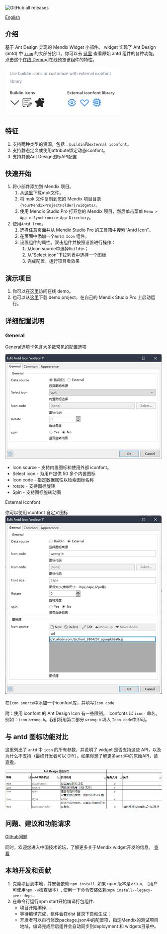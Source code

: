 ![GitHub all releases](https://img.shields.io/github/downloads/wiwengweng/mendix-antd-icon/total?style=social)

[English](https://github.com/wiwengweng/mendix-antd-icon/blob/master/README.md)

## 介绍

基于 Ant Design 实现的 Mendix Widget 小部件。 widget 实现了 Ant Design (antd) 中 [`icon`](https://ant.design/components/icon) 的大部分接口。你可以去 [这里](https://ant.design/components/icon) 查看原始 antd 组件的各种功能。
点击这个[在线 Demo](https://demo-antdwidgets-sandbox.mxapps.io/)可在线预览该组件的特性。

![Ant Design 下拉菜单](./resources/introduction.png)

## 特征

1. 支持两种类型的资源，包括：`buildin`和`external iconfont`。
2. 支持静态定义或使用attribute绑定动态iconfont。
4. 支持其他Ant Design图标API配置

## 快速开始

1. 将小部件添加到 Mendix 项目。
    1. 从[这里](https://github.com/wiwengweng/mendix-antd-dropdown-menu/releases/download/antdropdownmenu-v1.0.0/mendix.AntDropdownMenu.mpk)下载mpk文件。
    3. 将 mpk 文件复制到您的 Mendix 项目目录 `{YourMendixProjectFolder}/widgets/`。
    4. 使用 Mendix Studio Pro 打开您的 Mendix 项目，然后单击菜单 `Menu > App > Synchronize App Directory`。
2. 使用`Antd Icon`。
    1. 选择任意页面并从 Mendix Studio Pro 的工具箱中搜索“Antd Icon”。
    2. 在页面中添加一个`Antd Icon` 组件。
    3. 设置组件的属性。双击组件并按照设置进行操作：
        1. 从Icon source中选择`Buildin`；
        2. 从“Select icon”下拉列表中选择一个图标
        3. 完成配置，运行项目看效果

## 演示项目
1. 你可以在[这里](https://demo-antdwidgets-sandbox.mxapps.io/)访问在线 demo。  
2. 也可以从[这里](https://github.com/zjh1943/mendx-antd-widgets-show)下载 demo project，在自己的 Mendix Studio Pro 上启动运行。  
    

## 详细配置说明

### General

General选项卡包含大多数常见的配置选项

![属性-一般](./resources/icon-general.png)

* Icon source - 支持内置图标和使用外部 iconfont。
* Select icon - 为用户提供 50 多个内置图标
* Icon code - 指定数据属性以检索图标名称
* rotate - 支持图标旋转
* Spin - 支持图标旋转动画

External Iconfont

你可以使用 iconfont 自定义图标
![](./resources/icon-external.png)

在`Icon source`中添加一个iconfont库，并填写`Icon code`

附：使用 iconfont 的 Ant Design Icon 有一些限制。 Iconfonts 以 `icon-` 命名。例如：`icon-wrong-b`。我们将用第二部分 `wrong-b` 填入 `Icon code`中即可。

## 与 antd 图标功能对比

这里列出了 `antd` 中 `icon` 的所有参数，并说明了 widget 是否支持这些 API，以及为什么不支持（最终开发者可以 DIY）。如果你想了解更多`antd`中的原始API，请[查看](https://ant.design/components/icon)。

![](./resources/API%E5%AF%B9%E6%AF%94.png)
## 问题、建议和功能请求
[Github问题](https://github.com/wiwengweng/mendix-antd-icon/issues)

同时，欢迎您进入中国技术论坛，了解更多关于Mendix widget开发的信息。 [查看](https://marketplace.siemens.com.cn/low-code-community)

## 本地开发和贡献

1. 克隆项目到本地，并安装依赖:`npm install`. 如果 npm 版本是v7.x.x, （用户可使用`npm -v`检查版本）, 使用一下命令安装依赖:`npm install--legacy-peer-deps`.
2. 在命令行运行npm start开始编译打包组件:
    * 项目开始编译...
    * 等待编译完成，组件会在dist 目录下自动生成；
    * 开发者可以自行修改package.json中的配置项，指定Mendix的测试项目地址，编译完成后后组件会自动同步到deployment 和 widgets目录中。